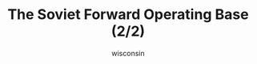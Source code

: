 ---
media: "images/rounds/round_4_2/soviet_fob_2.png"
media_type: image
type: art
title: The Soviet Forward Operating Base (2/2)
author: [wisconsin]
desc: The Soviet base set up shortly after planetfall, serving as a planetside centre of operations.
---